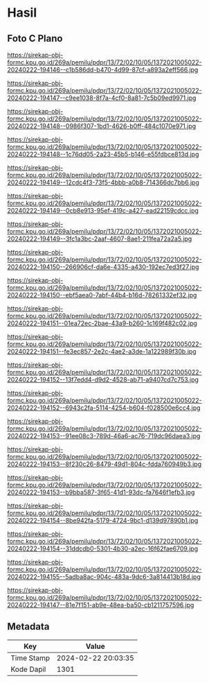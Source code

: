 # Hasil

## Foto C Plano

https://sirekap-obj-formc.kpu.go.id/269a/pemilu/pdpr/13/72/02/10/05/1372021005022-20240222-194146--c1b586dd-b470-4d99-87cf-a893a2eff566.jpg

https://sirekap-obj-formc.kpu.go.id/269a/pemilu/pdpr/13/72/02/10/05/1372021005022-20240222-194147--c9ee1038-8f7a-4cf0-8a81-7c5b09ed9971.jpg

https://sirekap-obj-formc.kpu.go.id/269a/pemilu/pdpr/13/72/02/10/05/1372021005022-20240222-194148--0986f307-1bd1-4626-b0ff-484c1070e971.jpg

https://sirekap-obj-formc.kpu.go.id/269a/pemilu/pdpr/13/72/02/10/05/1372021005022-20240222-194148--1c76dd05-2a23-45b5-b146-e55fdbce813d.jpg

https://sirekap-obj-formc.kpu.go.id/269a/pemilu/pdpr/13/72/02/10/05/1372021005022-20240222-194149--12cdc4f3-73f5-4bbb-a0b8-714366dc7bb6.jpg

https://sirekap-obj-formc.kpu.go.id/269a/pemilu/pdpr/13/72/02/10/05/1372021005022-20240222-194149--0cb8e913-95ef-419c-a427-ead22159cdcc.jpg

https://sirekap-obj-formc.kpu.go.id/269a/pemilu/pdpr/13/72/02/10/05/1372021005022-20240222-194149--3fc1a3bc-2aaf-4607-8ae1-211fea72a2a5.jpg

https://sirekap-obj-formc.kpu.go.id/269a/pemilu/pdpr/13/72/02/10/05/1372021005022-20240222-194150--266906cf-da6e-4335-a430-192ec7ed3f27.jpg

https://sirekap-obj-formc.kpu.go.id/269a/pemilu/pdpr/13/72/02/10/05/1372021005022-20240222-194150--ebf5aea0-7abf-44b4-b16d-78261332ef32.jpg

https://sirekap-obj-formc.kpu.go.id/269a/pemilu/pdpr/13/72/02/10/05/1372021005022-20240222-194151--01ea72ec-2bae-43a9-b260-1c169f482c02.jpg

https://sirekap-obj-formc.kpu.go.id/269a/pemilu/pdpr/13/72/02/10/05/1372021005022-20240222-194151--fe3ec857-2e2c-4ae2-a3de-1a122989f30b.jpg

https://sirekap-obj-formc.kpu.go.id/269a/pemilu/pdpr/13/72/02/10/05/1372021005022-20240222-194152--13f7edd4-d9d2-4528-ab71-a9407cd7c753.jpg

https://sirekap-obj-formc.kpu.go.id/269a/pemilu/pdpr/13/72/02/10/05/1372021005022-20240222-194152--6943c2fa-5114-4254-b604-f028500e6cc4.jpg

https://sirekap-obj-formc.kpu.go.id/269a/pemilu/pdpr/13/72/02/10/05/1372021005022-20240222-194153--91ee08c3-789d-46a6-ac76-719dc96daea3.jpg

https://sirekap-obj-formc.kpu.go.id/269a/pemilu/pdpr/13/72/02/10/05/1372021005022-20240222-194153--8f230c26-8479-49d1-804c-fdda760949b3.jpg

https://sirekap-obj-formc.kpu.go.id/269a/pemilu/pdpr/13/72/02/10/05/1372021005022-20240222-194153--b9bba587-3f65-41d1-93dc-fa7646f1efb3.jpg

https://sirekap-obj-formc.kpu.go.id/269a/pemilu/pdpr/13/72/02/10/05/1372021005022-20240222-194154--8be942fa-5179-4724-9bc1-d139d97890b1.jpg

https://sirekap-obj-formc.kpu.go.id/269a/pemilu/pdpr/13/72/02/10/05/1372021005022-20240222-194154--31ddcdb0-5301-4b30-a2ec-16f62fae6709.jpg

https://sirekap-obj-formc.kpu.go.id/269a/pemilu/pdpr/13/72/02/10/05/1372021005022-20240222-194155--5adba8ac-904c-483a-9dc6-3a814413b18d.jpg

https://sirekap-obj-formc.kpu.go.id/269a/pemilu/pdpr/13/72/02/10/05/1372021005022-20240222-194147--81e7f151-ab9e-48ea-ba50-cb1211757596.jpg


## Metadata

| Key        | Value               |
| ---------- | ------------------- |
| Time Stamp | 2024-02-22 20:03:35 |
| Kode Dapil | 1301                |



